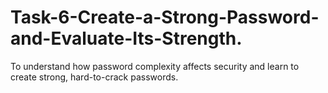 # Task-6-Create-a-Strong-Password-and-Evaluate-Its-Strength.
To understand how password complexity affects security and learn to create strong, hard-to-crack passwords.
